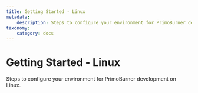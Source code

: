 ```yaml
---
title: Getting Started - Linux
metadata:
    description: Steps to configure your environment for PrimoBurner development on Linux.
taxonomy:
    category: docs
---
```


# Getting Started - Linux

Steps to configure your environment for PrimoBurner development on Linux.
